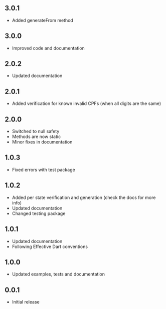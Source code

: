 ## 3.0.1

- Added generateFrom method

## 3.0.0

- Improved code and documentation
## 2.0.2

- Updated documentation

## 2.0.1

- Added verification for known invalid CPFs (when all digits are the same)

## 2.0.0

- Switched to null safety
- Methods are now static
- Minor fixes in documentation

## 1.0.3

- Fixed errors with test package

## 1.0.2

- Added per state verification and generation (check the docs for more info)
- Updated documentation
- Changed testing package

## 1.0.1

- Updated documentation
- Following Effective Dart conventions

## 1.0.0

- Updated examples, tests and documentation

## 0.0.1

- Initial release
